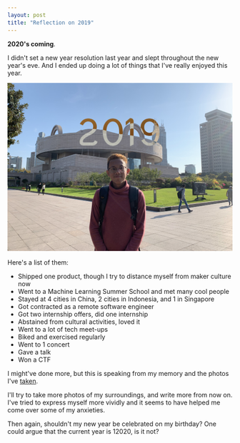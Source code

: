 ```yaml
---
layout: post
title: "Reflection on 2019"
---
```

**2020's coming**.

I didn't set a new year resolution last year and slept throughout the new year's eve. And I ended up doing a lot of things that I've really enjoyed this year.

![Reflection of 2019](assets/posts/2019.png)

Here's a list of them:

- Shipped one product, though I try to distance myself from maker culture now
- Went to a Machine Learning Summer School and met many cool people
- Stayed at 4 cities in China, 2 cities in Indonesia, and 1 in Singapore
- Got contracted as a remote software engineer
- Got two internship offers, did one internship
- Abstained from cultural activities, loved it
- Went to a lot of tech meet-ups
- Biked and exercised regularly
- Went to 1 concert
- Gave a talk
- Won a CTF

I might've done more, but this is speaking from my memory and the photos I've [taken](https://www.instagram.com/fotomedioker/).

I'll try to take more photos of my surroundings, and write more from now on. I've tried to express myself more vividly and it seems to have helped me come over some of my anxieties.

Then again, shouldn't my new year be celebrated on my birthday? One could argue that the current year is 12020, is it not?